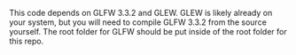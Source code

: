 This code depends on GLFW 3.3.2 and GLEW. GLEW is likely already on your system, but you will need to compile GLFW 3.3.2 from the source yourself. The root folder for GLFW should be put inside of the root folder for this repo.